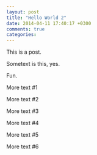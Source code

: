 ```yaml
---
layout: post
title: "Hello World 2"
date: 2014-04-11 17:40:17 +0300
comments: true
categories: 
---
```


This is a post.

Sometext is this, yes.

Fun.

More text #1

More text #2

More text #3

<!-- more -->

More text #4

More text #5

More text #6